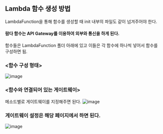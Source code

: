 ## Lambda 함수 생성 방법
LambdaFunction을 통해 함수를 생성할 때 init 내부의 파일도 같이 넘겨주어야 한다.

#### 람다 함수는 API Gateway를 이용하여 외부와 통신을 하게 된다.

함수들은 LambdaFunction 폴더 아래에 있고 이들은 각 함수에 하나씩 넣어서 함수를 구성하면 됨.

### <함수 구성 형태>
![image](https://github.com/tintin010/BCDD_lambda/assets/82323029/5d7e0bdb-02fb-4cd2-9836-78c41173cf0a)

### <함수와 연결되어 있는 게이트웨이>
메소드별로 게이트웨이를 지정해주면 된다.
![image](https://github.com/tintin010/BCDD_lambda/assets/82323029/56569513-f27a-40b5-a036-079c6fd53ab6)

### 게이트웨이 설정은 해당 페이지에서 하면 된다.
![image](https://github.com/tintin010/BCDD_lambda/assets/82323029/a71e0c9b-10ac-4224-8774-3d6aa3a0d0e3)

